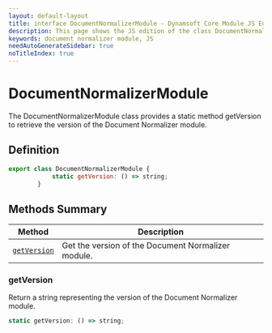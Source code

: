 ```yaml
---
layout: default-layout
title: interface DocumentNormalizerModule - Dynamsoft Core Module JS Edition API Reference
description: This page shows the JS edition of the class DocumentNormalizerModule in Dynamsoft Core Module.
keywords: document normalizer module, JS
needAutoGenerateSidebar: true
noTitleIndex: true
---
```


# DocumentNormalizerModule

The DocumentNormalizerModule class provides a static method getVersion to retrieve the version of the Document Normalizer module.

## Definition

```js
export class DocumentNormalizerModule {
            static getVersion: () => string;
        }
```

## Methods Summary

| Method               | Description |
|----------------------|-------------|
| [`getVersion`](#getversion) | Get the version of the Document Normalizer module. |

### getVersion

Return a string representing the version of the Document Normalizer module.

```js
static getVersion: () => string;
```